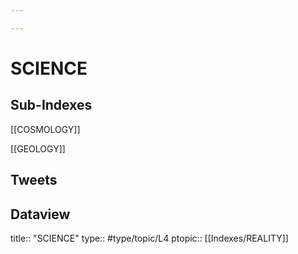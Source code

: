 ```yaml
---

---
```

# SCIENCE 
## Sub-Indexes
[[COSMOLOGY]]

[[GEOLOGY]]

## Tweets


## Dataview
title:: "SCIENCE"
type:: #type/topic/L4
ptopic:: [[Indexes/REALITY]]
